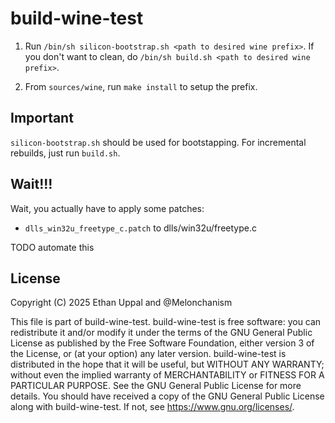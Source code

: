 # build-wine-test

1. Run `/bin/sh silicon-bootstrap.sh <path to desired wine prefix>`.
    If you don't want to clean, do `/bin/sh build.sh <path to desired wine prefix>`.

2. From `sources/wine`, run `make install` to setup the prefix.


## Important

`silicon-bootstrap.sh` should be used for bootstapping. For incremental rebuilds, just run `build.sh`.

## Wait!!!

Wait, you actually have to apply some patches:
- `dlls_win32u_freetype_c.patch` to dlls/win32u/freetype.c

TODO automate this

## License

Copyright (C) 2025 Ethan Uppal and @Melonchanism

This file is part of build-wine-test.
build-wine-test is free software: you can redistribute it and/or modify it under the terms of the GNU General Public License as published by the Free Software Foundation, either version 3 of the License, or (at your option) any later version.
build-wine-test is distributed in the hope that it will be useful, but WITHOUT ANY WARRANTY; without even the implied warranty of MERCHANTABILITY or FITNESS FOR A PARTICULAR PURPOSE. See the GNU General Public License for more details.
You should have received a copy of the GNU General Public License along with build-wine-test. If not, see <https://www.gnu.org/licenses/>.

